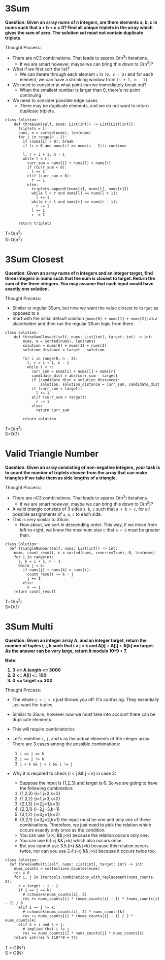 # 3Sum
<b>Question: Given an array nums of n integers, are there elements a, b, c in nums such that a + b + c = 0? Find all unique triplets in the array which gives the sum of zero. The solution set must not contain duplicate triplets.</b>

Thought Process:
* There are nC3 combinations. That leads to approx O(n<sup>3</sup>) iterations.
  * If we are smart however, maybe we can bring this down to O(n<sup>2</sup>)?
* What if we first sort the list?
  * We can iterate through each element `i` in `[0, n - 2)` and for each element, we can have a shrinking window from `[i + 1, n - 1]`
* We need to consider at what point can we immediately break out? 
  * When the smallest number is larger than 0, there's no point continuing
* We need to consider possible edge cases
  * There may be duplicate elements, and we do not want to return duplicate triplets.

```
class Solution:
    def threeSum(self, nums: List[int]) -> List[List[int]]:
      triplets = []
      nums, n = sorted(nums), len(nums)
      for i in range(n - 2):
        if (nums[i] > 0): break
        if (i > 0 and nums[i] == nums[i - 1]): continue
          
        l, r = i + 1, n - 1
        while l < r:
          curr_sum = nums[i] + nums[l] + nums[r]
          if (curr_sum < 0):
            l += 1
          elif (curr_sum > 0):
            r -= 1
          else:
            triplets.append([nums[i], nums[l], nums[r]])            
            while l < r and nums[l] == nums[l + 1]:
              l += 1
            while r > l and nums[r] == nums[r - 1]:
              r -= 1
            l += 1
            r -= 1
            
      return triplets       
```

T=O(n<sup>2</sup>)<br>
S=O(n<sup>2</sup>)

# 3Sum Closest

<b>Question: Given an array nums of n integers and an integer target, find three integers in nums such that the sum is closest to target. Return the sum of the three integers. You may assume that each input would have exactly one solution.</b>

Thought Process:
* Similar to regular 3Sum, but now we want the value closest to `target` as opposed to `0`
* Start with the initial default solution (`nums[0] + nums[1] + nums[2]`) as a placeholder and then run the regular 3Sum logic from there.

```
class Solution:
    def threeSumClosest(self, nums: List[int], target: int) -> int:
        nums, n = sorted(nums), len(nums)
        solution = nums[0] + nums[1] + nums[2]
        solution_distance = target - solution
        
        for i in range(0, n - 2):
          l, r = i + 1, n - 1   
          while l < r:
            curr_sum = nums[i] + nums[l] + nums[r]
            candidate_dist = abs(curr_sum - target)
            if (candidate_dist < solution_distance): 
                solution, solution_distance = curr_sum, candidate_dist
            if (curr_sum < target):
              l += 1
            elif (curr_sum > target):
              r -= 1
            else:
              return curr_sum
              
        return solution
```

T=O(n<sup>2</sup>)<br>
S=O(1)


# Valid Triangle Number

<b>Question: Given an array consisting of non-negative integers, your task is to count the number of triplets chosen from the array that can make triangles if we take them as side lengths of a triangle.</b>

Thought Process:
* There are nC3 combinations. That leads to approx O(n<sup>3</sup>) iterations.
  * If we are smart however, maybe we can bring this down to O(n<sup>2</sup>)?
* A valid triangle consists of 3 sides `a`, `b`, `c` such that `a + b > c`, for all possible assignments of `a`, `b`, `c` to each side. 
* This is very similar to 3Sum. 
  * How about, we sort in descending order. This way, if we move from left-to-right, we know  the maximum size `c` that `a + b` must be greater than.
  
```
class Solution:
  def triangleNumber(self, nums: List[int]) -> int:
    nums, count_result, n = sorted(nums, reverse=True), 0, len(nums)
    for i in range(n):
      j, k = i + 1, n - 1
      while j < k:
        if nums[j] + nums[k] > nums[i]:
          count_result += k - j
          j += 1
        else: 
          k -= 1
    return count_result
```
T=O(n<sup>2</sup>)<br>
S=O(1)

# 3Sum Multi

<b>Question: Given an integer array A, and an integer target, return the number of tuples i, j, k  such that i < j < k and A[i] + A[j] + A[k] == target. As the answer can be very large, return it modulo 10^9 + 7.

Note:   
1. 3 <= A.length <= 3000   
2. 0 <= A[i] <= 100   
3. 0 <= target <= 300   
</b>

Thought Process:
* The whole `i < j < k` just throws you off. It's confusing. They essentially just want the tuples.
* Similar to 3Sum, however now we must take into account there can be duplicate elements
* This will require combinatorics
* Let's redefine `i`, `j`, and `k` as the actual elements of the integer array. There are 3 cases among the possible combinations:
  1. `i == j == k`
  2. `i == j != k`
  3. `i < k && j < k && i != j`
* Why it is required to check (i < j && j < k) in case 3:
  * Suppose the input is {1,2,3} and target is 6. So we are going to have the following combination:
   1. {1,2,3} {i=1,j=2,k=3}
   2. {1,3,2} {i=1,j=3,k=2}
   3. {2,1,3} {i=2,j=1,k=3}
   4. {2,3,1} {i=2,j=3,k=1}
   5. {3,1,2} {i=3,j=1,k=2}
   6. {3,2,1} {i=3,j=2,k=1}
    the input must be one and only one of these combinations. Ttherefore, we just need to pick the relation which occurs exactly only once as the condition. 

  * You can use 1.(i<j && j<k) because the relation occurs only one.
  * You can use 6.(i>j && j>k) which also occurs once.
  * But you cannot use 3.5.(i>j && j<k) because this relation occurs twice, nor can you use 2.4.(i<j && j>k) because it occurs twice too.

```
class Solution:
  def threeSumMulti(self, nums: List[int], target: int) -> int:
    nums_counts = collections.Counter(nums)
    res = 0
    for i, j in itertools.combinations_with_replacement(nums_counts, 2):
      k = target - i - j
      if i == j == k: 
        # nchoosek(nums_counts[i], 3)
        res += nums_counts[i] * (nums_counts[i] - 1) * (nums_counts[i] - 2) / 6
      elif i == j != k: 
        # nchoosek(nums_counts[i], 2) * nums_counts[k]
        res += nums_counts[i] * (nums_counts[i] - 1) / 2 * nums_counts[k]
      elif k > i and k > j:
        # implied that i != j
        res += nums_counts[i] * nums_counts[j] * nums_counts[k]
    return int(res % (10**9 + 7))
```

T = O(N<sup>2</sup>)  
S = O(N)

